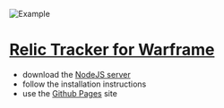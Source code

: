 ![Example](https://i.imgur.com/f5aozCz.png)
# [Relic Tracker for Warframe](https://davidbrandon713.github.io/relictracker/)
- download the [NodeJS server](https://github.com/davidbrandon713/relictrackerapi)
- follow the installation instructions
- use the [Github Pages](https://davidbrandon713.github.io/wfm-frontend/) site

